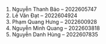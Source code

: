 1. Nguyễn Thanh Bảo – 2022605747	
2. Lê Văn Đạt – 2022604924	
3. Phạm Quang Hưng – 2022600928 
4. Nguyễn Minh Quang – 2022603818   
5. Nguyễn Danh Hùng – 2022607835 
